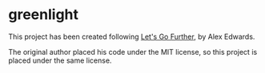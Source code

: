 # greenlight

This project has been created following [Let's Go Further](https://lets-go-further.alexedwards.net), by Alex Edwards.

The original author placed his code under the MIT license, so this project is placed under the same license.

